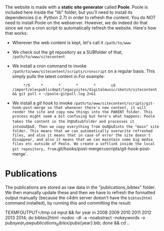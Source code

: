 

The website is made with a **static site generator** called **Poole**.
Poole is included here inside the "lib" folder, but you'll need to install
its dependencies (i.e. Python 2.7)
in order to refresh the content.
You do NOT need to install Poole on the webserver. However, we do indeed do that
since we run a cron script to automatically refresh the website.
Here's how that works:

* Wherever the web content is kept, let's call it `/path/to/www`
* We check out the git repository as a SUBfolder of that, `/path/to/www/sitecontent`
* We install a cron command to invoke `/path/to/www/sitecontent/scripts/cronscript` on a regular basis. This simply pulls the latest content in.For example:

           */5     *       *       *       *       cd /import/elecpublicdept/legacysites/digitalmusic/sketch/sitecontent && git pull > ~/poole-gitpull.log 2>&1
           
* We install a *git hook* to invoke `/path/to/www/sitecontent/scripts/git-hook-post-merge so that whenever there's new content, it will render the site and copy new things into the PARENT folder. This process might seem a bit confusing but here's what happens: Poole takes the content in the `input` subfolder and processes it into `output`. Then we copy everything from `output` into the "main" site folder. This means that we can automatically overwrite refreshed files, and also it means that in case of error the site doesn't disappear, and also it means that we can maintain some big media files etc outside of Poole. We create a softlink inside the local git repository, from `.git/hooks/post-merge` to `scripts/git-hook-post-merge`.



Publications
============
The publications are stored as raw data in the "publications_bibtex" folder. We then manually update these and then we have to refresh the formatted output manually (because the c4dm server doesn't have the `bibtex2html` command installed), by running this and committing the result:

TEXMFOUTPUT=/tmp cd input && for year in 2008 2009 2010 2011 2012 2013 2014; do bibtex2html -nodoc -dl -a -noabstract -nokeywords -o pubs${year}_raw publications_bibtex/pubs${year}.bib; done && cd ..

